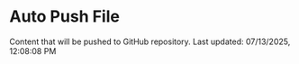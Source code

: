# Auto Push File

Content that will be pushed to GitHub repository.
Last updated: 07/13/2025, 12:08:08 PM